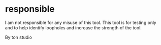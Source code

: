 # responsible
I am not responsible for any misuse of this tool. This tool is for testing only and to help identify loopholes and increase the strength of the tool.

By ton studio
